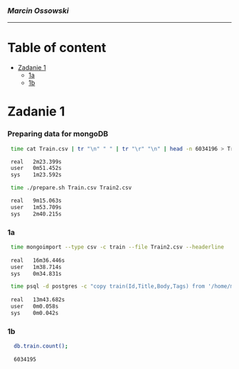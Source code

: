 ### *Marcin Ossowski*

----

# Table of content
- [Zadanie 1](#zad1)
    - [1a](#1a)
    - [1b](#1b)
  

# Zadanie 1

### Preparing data for mongoDB

```bash 
 time cat Train.csv | tr "\n" " " | tr "\r" "\n" | head -n 6034196 > Train2.csv

 real   2m23.399s
 user   0m51.452s
 sys    1m23.592s
```
```bash 
 time ./prepare.sh Train.csv Train2.csv

 real   9m15.063s
 user   1m53.709s
 sys    2m40.215s
```

### 1a

```bash
 time mongoimport --type csv -c train --file Train2.csv --headerline
 
 real   16m36.446s
 user   1m38.714s
 sys    0m34.831s
```

```bash
 time psql -d postgres -c "copy train(Id,Title,Body,Tags) from '/home/marcin/Downloads/Train.csv' with delimiter ',' csv header;"
 
 real   13m43.682s
 user   0m0.058s
 sys    0m0.042s
```
 
### 1b

```bash
  db.train.count();
  
  6034195
```
  
